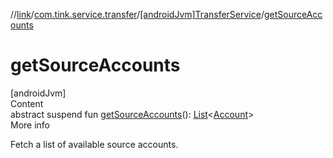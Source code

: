 //[link](../../index.md)/[com.tink.service.transfer](../index.md)/[[androidJvm]TransferService](index.md)/[getSourceAccounts](get-source-accounts.md)



# getSourceAccounts  
[androidJvm]  
Content  
abstract suspend fun [getSourceAccounts](get-source-accounts.md)(): [List](https://kotlinlang.org/api/latest/jvm/stdlib/kotlin.collections/-list/index.html)<[Account](../../com.tink.model.account/[android-jvm]-account/index.md)>  
More info  


Fetch a list of available source accounts.

  



